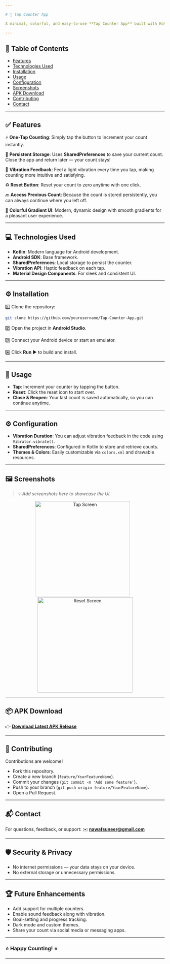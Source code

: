 ```yaml
---

# 🎯 Tap Counter App

A minimal, colorful, and easy-to-use **Tap Counter App** built with Kotlin. Whether you're counting reps at the gym, tracking habits, reciting dhikr/tasbih, or managing event attendees — this app helps you keep track, anytime, anywhere.

---
```


## 📄 Table of Contents

* [Features](#-features)
* [Technologies Used](#-technologies-used)
* [Installation](#-installation)
* [Usage](#-usage)
* [Configuration](#-configuration)
* [Screenshots](#-screenshots)
* [APK Download](#-apk-download)
* [Contributing](#-contributing)
* [Contact](#-contact)

---

## ✅ Features

⚡ **One-Tap Counting**: Simply tap the button to increment your count instantly.

💾 **Persistent Storage**: Uses **SharedPreferences** to save your current count. Close the app and return later — your count stays!

🔔 **Vibration Feedback**: Feel a light vibration every time you tap, making counting more intuitive and satisfying.

♻️ **Reset Button**: Reset your count to zero anytime with one click.

🔙 **Access Previous Count**: Because the count is stored persistently, you can always continue where you left off.

🎨 **Colorful Gradient UI**: Modern, dynamic design with smooth gradients for a pleasant user experience.

---

## 💻 Technologies Used

* **Kotlin**: Modern language for Android development.
* **Android SDK**: Base framework.
* **SharedPreferences**: Local storage to persist the counter.
* **Vibration API**: Haptic feedback on each tap.
* **Material Design Components**: For sleek and consistent UI.

---

## ⚙️ Installation

1️⃣ Clone the repository:

```bash
git clone https://github.com/yourusername/Tap-Counter-App.git
```

2️⃣ Open the project in **Android Studio**.

3️⃣ Connect your Android device or start an emulator.

4️⃣ Click **Run** ▶️ to build and install.

---

## 🚀 Usage

* **Tap**: Increment your counter by tapping the button.
* **Reset**: Click the reset icon to start over.
* **Close & Reopen**: Your last count is saved automatically, so you can continue anytime.

---

## ⚙️ Configuration

* **Vibration Duration**: You can adjust vibration feedback in the code using `Vibrator.vibrate()`.
* **SharedPreferences**: Configured in Kotlin to store and retrieve counts.
* **Themes & Colors**: Easily customizable via `colors.xml` and drawable resources.

---

## 🖼️ Screenshots

> 💡 *Add screenshots here to showcase the UI.*

<p align="center">
  <img src="https://github.com/user-attachments/assets/68128861-09e7-473c-b7af-e89830f6e855" alt="Tap Screen" width="300" />
  &nbsp;&nbsp;&nbsp;
  <img src="https://github.com/user-attachments/assets/876cbefc-56f3-442d-a842-363128ea28a9" alt="Reset Screen" width="300" />
</p>

---

## 📦 APK Download

👉 [**Download Latest APK Release**](https://github.com/muhammednawaf/Tap-Count-App/blob/main/Tap%20Counter.apk)

---

## 🤝 Contributing

Contributions are welcome!

* Fork this repository.
* Create a new branch (`feature/YourFeatureName`).
* Commit your changes (`git commit -m 'Add some feature'`).
* Push to your branch (`git push origin feature/YourFeatureName`).
* Open a Pull Request.

---

## 📬 Contact

For questions, feedback, or support:
✉️ **[nawafsuneer@gmail.com](mailto:nawafsuneer@gmail.com)**

---

## 🛡️ Security & Privacy

* No internet permissions — your data stays on your device.
* No external storage or unnecessary permissions.

---

## 🏆 Future Enhancements

* Add support for multiple counters.
* Enable sound feedback along with vibration.
* Goal-setting and progress tracking.
* Dark mode and custom themes.
* Share your count via social media or messaging apps.

---

### ⭐️ Happy Counting! ⭐️

---
